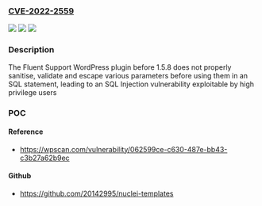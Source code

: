 ### [CVE-2022-2559](https://cve.mitre.org/cgi-bin/cvename.cgi?name=CVE-2022-2559)
![](https://img.shields.io/static/v1?label=Product&message=Fluent%20Support%20%E2%80%93%20WordPress%20Helpdesk%20and%20Customer%20Support%20Ticket%20Plugin&color=blue)
![](https://img.shields.io/static/v1?label=Version&message=1.5.8%20&color=brightgreen)
![](https://img.shields.io/static/v1?label=Vulnerability&message=CWE-89%20SQL%20Injection&color=brightgreen)

### Description

The Fluent Support WordPress plugin before 1.5.8 does not properly sanitise, validate and escape various parameters before using them in an SQL statement, leading to an SQL Injection vulnerability exploitable by high privilege users

### POC

#### Reference
- https://wpscan.com/vulnerability/062599ce-c630-487e-bb43-c3b27a62b9ec

#### Github
- https://github.com/20142995/nuclei-templates

